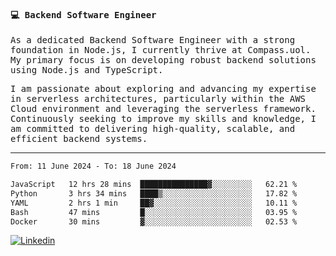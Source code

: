 
<samp>
  
#### 💻 Backend Software Engineer

As a dedicated Backend Software Engineer with a strong foundation in Node.js, I currently thrive at Compass.uol. My primary focus is on developing robust backend solutions using Node.js and TypeScript.

I am passionate about exploring and advancing my expertise in serverless architectures, particularly within the AWS Cloud environment and leveraging the serverless framework. Continuously seeking to improve my skills and knowledge, I am committed to delivering high-quality, scalable, and efficient backend systems.

---

<!--START_SECTION:waka-->

```txt
From: 11 June 2024 - To: 18 June 2024

JavaScript   12 hrs 28 mins  ███████████████▓░░░░░░░░░   62.21 %
Python       3 hrs 34 mins   ████▒░░░░░░░░░░░░░░░░░░░░   17.82 %
YAML         2 hrs 1 min     ██▓░░░░░░░░░░░░░░░░░░░░░░   10.11 %
Bash         47 mins         █░░░░░░░░░░░░░░░░░░░░░░░░   03.95 %
Docker       30 mins         ▓░░░░░░░░░░░░░░░░░░░░░░░░   02.53 %
```

<!--END_SECTION:waka-->
  
</samp>

[![Linkedin](https://img.shields.io/badge/-Mateus%20Garcia-c080ff?style=flat-square&logo=Linkedin&logoColor=white&link=https://www.linkedin.com/in/mpgxc)](https://www.linkedin.com/in/mateusogarcia) 
